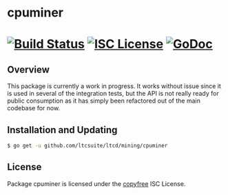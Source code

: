 cpuminer
========

[![Build Status](http://img.shields.io/travis/ltcsuite/ltcd.svg)](https://travis-ci.org/ltcsuite/ltcd)
[![ISC License](http://img.shields.io/badge/license-ISC-blue.svg)](http://copyfree.org)
[![GoDoc](https://img.shields.io/badge/godoc-reference-blue.svg)](http://godoc.org/github.com/ltcsuite/ltcd/mining/cpuminer)
=======

## Overview

This package is currently a work in progress.  It works without issue since it
is used in several of the integration tests, but the API is not really ready for
public consumption as it has simply been refactored out of the main codebase for
now.

## Installation and Updating

```bash
$ go get -u github.com/ltcsuite/ltcd/mining/cpuminer
```

## License

Package cpuminer is licensed under the [copyfree](http://copyfree.org) ISC
License.
